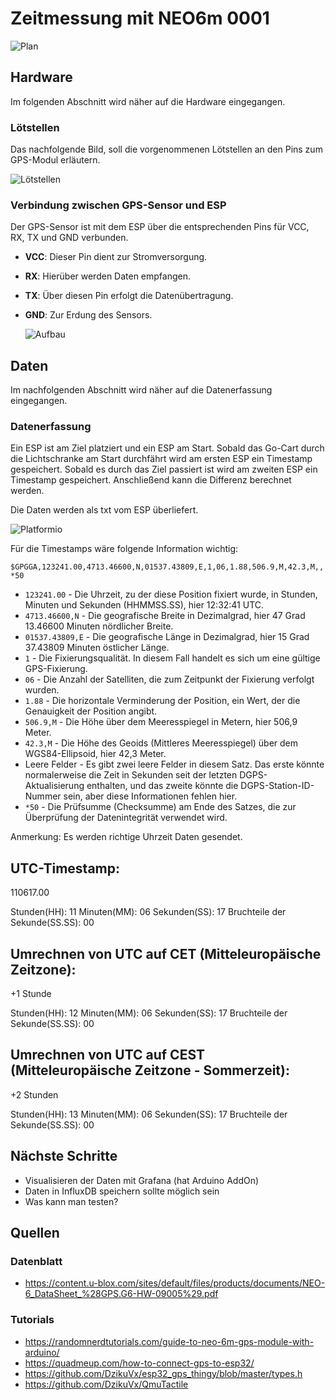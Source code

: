 # Zeitmessung mit NEO6m 0001

![Plan](https://github.com/denisepostl/GPS_ESP32/blob/patch-1/plan.png)

## Hardware
Im folgenden Abschnitt wird näher auf die Hardware eingegangen.

### Lötstellen
Das nachfolgende Bild, soll die vorgenommenen Lötstellen an den Pins zum GPS-Modul erläutern.

![Lötstellen](https://github.com/denisepostl/GPS_ESP32/blob/patch-1/aufbau.png)

### Verbindung zwischen GPS-Sensor und ESP
Der GPS-Sensor ist mit dem ESP über die entsprechenden Pins für VCC, RX, TX und GND verbunden.

- **VCC**: Dieser Pin dient zur Stromversorgung.
- **RX**: Hierüber werden Daten empfangen.
- **TX**: Über diesen Pin erfolgt die Datenübertragung.
- **GND**: Zur Erdung des Sensors.

  ![Aufbau](https://github.com/denisepostl/GPS_ESP32/blob/patch-1/aufbau_esp.png)

## Daten
Im nachfolgenden Abschnitt wird näher auf die Datenerfassung eingegangen.

### Datenerfassung
Ein ESP ist am Ziel platziert und ein ESP am Start. Sobald das Go-Cart durch die Lichtschranke am Start durchfährt wird am ersten ESP ein Timestamp gespeichert. Sobald es durch das Ziel passiert ist wird am zweiten ESP ein Timestamp gespeichert. Anschließend kann die Differenz berechnet werden.

Die Daten werden als txt vom ESP überliefert. 

![Platformio](https://github.com/denisepostl/GPS_ESP32/blob/patch-1/platformio.png)

Für die Timestamps wäre folgende Information wichtig:

`$GPGGA,123241.00,4713.46600,N,01537.43809,E,1,06,1.88,506.9,M,42.3,M,,*50`

- `123241.00` - Die Uhrzeit, zu der diese Position fixiert wurde, in Stunden, Minuten und Sekunden (HHMMSS.SS), hier 12:32:41 UTC.
- `4713.46600,N` - Die geografische Breite in Dezimalgrad, hier 47 Grad 13.46600 Minuten nördlicher Breite.
- `01537.43809,E` - Die geografische Länge in Dezimalgrad, hier 15 Grad 37.43809 Minuten östlicher Länge.
- `1` - Die Fixierungsqualität. In diesem Fall handelt es sich um eine gültige GPS-Fixierung.
- `06` - Die Anzahl der Satelliten, die zum Zeitpunkt der Fixierung verfolgt wurden.
- `1.88` - Die horizontale Verminderung der Position, ein Wert, der die Genauigkeit der Position angibt.
- `506.9,M` - Die Höhe über dem Meeresspiegel in Metern, hier 506,9 Meter.
- `42.3,M` - Die Höhe des Geoids (Mittleres Meeresspiegel) über dem WGS84-Ellipsoid, hier 42,3 Meter.
- Leere Felder - Es gibt zwei leere Felder in diesem Satz. Das erste könnte normalerweise die Zeit in Sekunden seit der letzten DGPS-Aktualisierung enthalten, und das zweite könnte die DGPS-Station-ID-Nummer sein, aber diese Informationen fehlen hier.
- `*50` - Die Prüfsumme (Checksumme) am Ende des Satzes, die zur Überprüfung der Datenintegrität verwendet wird.

Anmerkung: Es werden richtige Uhrzeit Daten gesendet.

## UTC-Timestamp:
110617.00

Stunden(HH): 11
Minuten(MM): 06
Sekunden(SS): 17
Bruchteile der Sekunde(SS.SS): 00

## Umrechnen von UTC auf CET (Mitteleuropäische Zeitzone):
+1 Stunde

Stunden(HH): 12
Minuten(MM): 06
Sekunden(SS): 17
Bruchteile der Sekunde(SS.SS): 00

## Umrechnen von UTC auf CEST (Mitteleuropäische Zeitzone - Sommerzeit):
+2 Stunden

Stunden(HH): 13
Minuten(MM): 06
Sekunden(SS): 17
Bruchteile der Sekunde(SS.SS): 00


## Nächste Schritte
- Visualisieren der Daten mit Grafana (hat Arduino AddOn)
- Daten in InfluxDB speichern sollte möglich sein
- Was kann man testen?

## Quellen
### Datenblatt
- https://content.u-blox.com/sites/default/files/products/documents/NEO-6_DataSheet_%28GPS.G6-HW-09005%29.pdf

### Tutorials
- https://randomnerdtutorials.com/guide-to-neo-6m-gps-module-with-arduino/
- https://quadmeup.com/how-to-connect-gps-to-esp32/
- https://github.com/DzikuVx/esp32_gps_thingy/blob/master/types.h
- https://github.com/DzikuVx/QmuTactile


